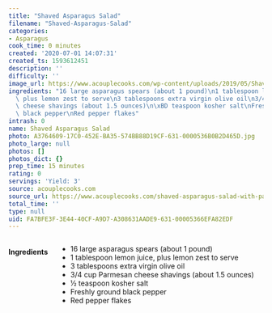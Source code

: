 ```yaml
---
title: "Shaved Asparagus Salad"
filename: "Shaved-Asparagus-Salad"
categories:
- Asparagus
cook_time: 0 minutes
created: '2020-07-01 14:07:31'
created_ts: 1593612451
description: ''
difficulty: ''
image_url: https://www.acouplecooks.com/wp-content/uploads/2019/05/Shaved-Asparagus-Salad-003-735x919.jpg
ingredients: "16 large asparagus spears (about 1 pound)\n1 tablespoon lemon juice,\
  \ plus lemon zest to serve\n3 tablespoons extra virgin olive oil\n3/4 cup Parmesan\
  \ cheese shavings (about 1.5 ounces)\n\xBD teaspoon kosher salt\nFreshly ground\
  \ black pepper\nRed pepper flakes"
intrash: 0
name: Shaved Asparagus Salad
photo: A3764609-17C0-452E-BA35-574BB88D19CF-631-0000536B0B2D465D.jpg
photo_large: null
photos: []
photos_dict: {}
prep_time: 15 minutes
rating: 0
servings: 'Yield: 3'
source: acouplecooks.com
source_url: https://www.acouplecooks.com/shaved-asparagus-salad-with-parmesan/
total_time: ''
type: null
uid: FA7BFE3F-3E44-40CF-A9D7-A308631AADE9-631-00005366EFA82EDF
---
```

<div class="large-8 medium-7 columns" id="writeup">	</div><!-- #writeup -->
</div><!-- #row-one -->
<div class="row" id="row-two">	<div class="medium-4 small-5 columns"><h4 id="ingredients">Ingredients</h4><div class="box box-ingredients content"><ul>
<li>16 large asparagus spears (about 1 pound)</li>
<li>1 tablespoon lemon juice, plus lemon zest to serve</li>
<li>3 tablespoons extra virgin olive oil</li>
<li>3/4 cup Parmesan cheese shavings (about 1.5 ounces)</li>
<li>½ teaspoon kosher salt</li>
<li>Freshly ground black pepper</li>
<li>Red pepper flakes</li>
</ul>
</div>	</div>	<div class="medium-6 small-7 columns">	</div>